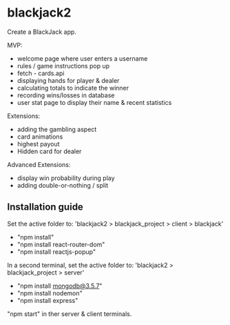 # blackjack2
Create a BlackJack app. 

MVP:

- welcome page where user enters a username
- rules / game instructions pop up
- fetch - cards.api
- displaying hands for player & dealer
- calculating totals to indicate the winner
- recording wins/losses in database
- user stat page to display their name & recent statistics

Extensions:

- adding the gambling aspect
- card animations
- highest payout
- Hidden card for dealer

Advanced Extensions:

- display win probability during play
- adding double-or-nothing / split

## Installation guide

Set the active folder to: 'blackjack2 > blackjack_project > client > blackjack'


- "npm install"
- "npm install react-router-dom"
- "npm install reactjs-popup"

In a second terminal, set the active folder to: 'blackjack2 > blackjack_project > server'


- "npm install mongodb@3.5.7"
- "npm install nodemon"
- "npm install express"


"npm start" in ther server & client terminals.
